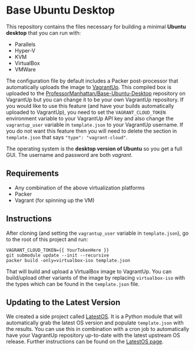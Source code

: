 # Base Ubuntu Desktop

This repository contains the files necessary for building a minimal **Ubuntu desktop** that you can run with:

* Parallels
* Hyper-V
* KVM
* VirtualBox
* VMWare

The configuration file by default includes a Packer post-processor that automatically uploads the image to [VagrantUp](https://vagrantup.com). This compiled box is uploaded to the [ProfessorManhattan/Base-Ubuntu-Desktop](https://app.vagrantup.com/ProfessorManhattan/boxes/Base-Ubuntu-Desktop) repository on VagrantUp but you can change it to be your own VagrantUp repository. If you would like to use this feature (and have your builds automatically uploaded to VagrantUp), you need to set the `VAGRANT_CLOUD_TOKEN` environment variable to your VagrantUp API key and also change the `vagrantup_user` variable in `template.json` to your VagrantUp username. If you do not want this feature then you will need to delete the section in `template.json` that says `"type": "vagrant-cloud"`.

The operating system is the **desktop version of Ubuntu** so you get a full GUI. The username and password are both *vagrant*.

## Requirements

* Any combination of the above virtualization platforms
* Packer
* Vagrant (for spinning up the VM)

## Instructions

After cloning (and setting the `vagrantup_user` variable in `template.json`), go to the root of this project and run:

```
VAGRANT_CLOUD_TOKEN={{ YourTokenHere }}
git submodule update --init --recursive
packer build -only=virtualbox-iso template.json
```

That will build and upload a VirtualBox image to VagrantUp. You can build/upload other variants of the image by replacing `virtualbox-iso` with the types which can be found in the `template.json` file.

## Updating to the Latest Version

We created a side project called [LatestOS](https://pypi.org/project/latestos/). It is a Python module that will automatically grab the latest OS version and populate `template.json` with the results. You can use this in combination with a cron job to automatically have your VagrantUp repository up-to-date with the latest upstream OS release. Further instructions can be found on the [LatestOS page](https://pypi.org/project/latestos/).